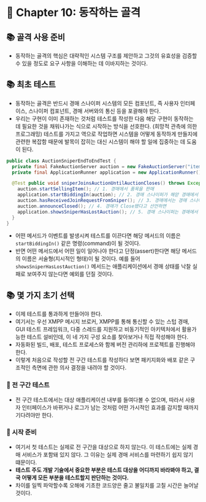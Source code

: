 # 🌈 Chapter 10: 동작하는 골격

## 📚 골격 사용 준비
- 동작하는 골격의 핵심은 대략적인 시스템 구조를 제안하고 그것의 유효성을 검증할 수 있을 정도로 요구 사항을 이해하는 데 이바지하는 것이다.

## 📚 최초 테스트
- 동작하는 골격은 반드시 경매 스나이퍼 시스템의 모든 컴포넌트, 즉 사용자 인터페이스, 스나이퍼 컴포넌트, 경매 서버와의 통신 등을 포괄해야 한다.
- 우리는 구현이 이미 존재하는 것처럼 테스트를 작성한 다음 해당 구현이 동작하는 데 필요한 것을 채워나가는 식으로 시작하는 방식을 선호한다. (희망적 관측에 의한 프로그래밍) 테스트를 가지고 역으로 작업하면 시스템을 어떻게 동작하게 만들지에 관련한 복잡함 때문에 발목이 잡히는 대신 시스템이 해야 할 일에 집중하는 데 도움이 된다.

```java
public class AuctionSniperEndToEndTest {
  private final FakeAuctionServer auction = new FakeAuctionServer("item-54321");
  private final ApplicationRunner application = new ApplicationRunner();

  @Test public void sniperJoinsAuctionUntilAuctionCloses() throws Exception {
    auction.startSellingItem(); // 1. 경매에서 품목을 판매
    application.startBiddingIn(auction); // 2. 경매 스나이퍼가 해앋 경매에서 입찰을 시작하면
    auction.hasReceivedJoinRequestFromSniper(); // 3. 경매에서는 경매 스나이퍼로부터 Join 요청을 받을 것이다.
    auction.announceClosed(); // 4. 경매가 Close됐다고 선언하면
    application.showsSniperHasLostAuction(); // 5. 경매 스나이퍼는 경매에서 낙찰해 실패했음을 보여줄 것이다.
  } 
}
```

- 어떤 메서드가 이벤트를 발생시켜 테스트를 이끈다면 해당 메서드의 이름은 `startBiddingIn()` 같은 명령(command)이 될 것이다.
- 반면 어떤 메서드에서 어떤 일이 일어나야 한다고 단정(assert)한다면 해당 메서드의 이름은 서술형(지시적인 형태)이 될 것이다. 예를 들어 `showsSniperHasLostAuction()` 메서드는 애플리케이션에서 경매 상태를 낙찰 실패로 보여주지 않는다면 예외를 던질 것이다.

## 📚 몇 가지 초기 선택
- 이제 테스트를 통과하게 만들어야 한다.
- 여기서는 우선 XMPP 메시지 브로커, XMPP를 통해 통신할 수 있는 스텁 경매, GUI 테스트 프레임워크, 다중 스레드를 지원하고 비동기적인 아키텍처에서 활용가능한 테스트 설비인데, 이 네 가지 구성 요소를 찾아보거나 직접 작성해야 한다.
- 자동화된 빌드, 배포, 테스트 프로세스와 함께 버전 관리하에 프로젝트를 진행해야 한다.
- 이렇게 처음으로 작성할 전 구간 테스트를 작성하다 보면 패키지화와 배포 같은 구조적인 측면에 관한 의사 결정을 내려야 할 것이다.

### 🎈 전 구간 테스트
- 전 구간 테스트에서는 대상 애플리케이션 내부를 들여다볼 수 없으며, 따라서 사용자 인터페이스가 바뀌거나 로그가 남는 것처럼 어떤 가시적인 효과를 감지할 때까지 기다려야만 한다.

### 🎈 시작 준비
- 여기서 첫 테스트는 실제로 전 구간을 대상으로 하지 않는다. 이 테스트에는 실제 경매 서비스가 포함돼 있지 않다. 그 이유는 실제 경매 서비스를 마련하기 쉽지 않기 떄문이다.
- **테스트 주도 개발 기술에서 중요한 부분은 테스트 대상을 어디까지 바라봐야 하고, 결국 어떻게 모든 부분을 테스트할지 판단하는 것이다.**
- 차이를 일찍 파악할수록 오해에 기초한 코드양은 줄고 불일치를 고칠 시간은 늘어날 것이다.
